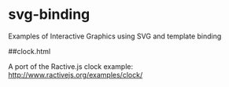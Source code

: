 svg-binding
===========

Examples of Interactive Graphics using SVG and template binding

##clock.html

A port of the Ractive.js clock example: http://www.ractivejs.org/examples/clock/